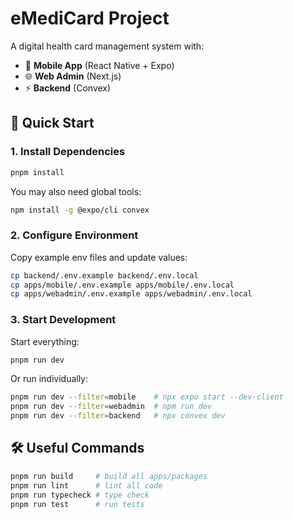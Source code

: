 # eMediCard Project

A digital health card management system with:  
- 📱 **Mobile App** (React Native + Expo)  
- 🌐 **Web Admin** (Next.js)  
- ⚡ **Backend** (Convex)  

## 🚀 Quick Start

### 1. Install Dependencies
```bash
pnpm install
```
You may also need global tools:
```bash
npm install -g @expo/cli convex
```
### 2. Configure Environment
Copy example env files and update values:
```bash
cp backend/.env.example backend/.env.local
cp apps/mobile/.env.example apps/mobile/.env.local
cp apps/webadmin/.env.example apps/webadmin/.env.local
```

### 3. Start Development
Start everything:
```bash
pnpm run dev
```

Or run individually:
```bash
pnpm run dev --filter=mobile    # npx expo start --dev-client
pnpm run dev --filter=webadmin  # npm run dev
pnpm run dev --filter=backend   # npx convex dev
```

## 🛠️ Useful Commands
```bash
pnpm run build     # build all apps/packages
pnpm run lint      # lint all code
pnpm run typecheck # type check
pnpm run test      # run tests
```

